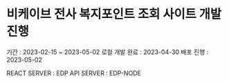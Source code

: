 # 비케이브 전사 복지포인트 조회 사이트 개발 진행

기간 : 2023-02-15 ~ 2023-05-02
로컬 개발 완료 : 2023-04-30
배포 진행 : 2023-05-02

REACT SERVER : EDP
API SERVER : EDP-NODE

